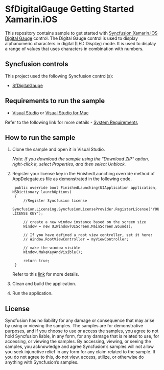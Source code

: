 # SfDigitalGauge Getting Started Xamarin.iOS

This repository contains sample to get started with [Syncfusion Xamarin.iOS Digital Gauge](https://help.syncfusion.com/xamarin-ios/sfdigitalgauge/getting-started) control. The Digital Gauge control is used to display alphanumeric characters in digital (LED Display) mode. It is used to display a range of values that uses characters in combination with numbers.

## Syncfusion controls

This project used the following Syncfusion control(s):
* [SfDigitalGauge](https://www.syncfusion.com/xamarin-ios-ui-controls/digital-gauge)

## Requirements to run the sample

* [Visual Studio](https://visualstudio.microsoft.com/downloads/) or [Visual Studio for Mac](https://visualstudio.microsoft.com/vs/mac/)

Refer to the following link for more details - [System Requirements](https://help.syncfusion.com/xamarin-ios/system-requirements)

## How to run the sample

1. Clone the sample and open it in Visual Studio.

   *Note: If you download the sample using the "Download ZIP" option, right-click it, select Properties, and then select Unblock.*
   
2. Register your license key in the FinishedLaunching override method of AppDelegate.cs file as demonstrated in the following code.

		public override bool FinishedLaunching(UIApplication application, NSDictionary launchOptions)
		{
			//Register Syncfusion license
			Syncfusion.Licensing.SyncfusionLicenseProvider.RegisterLicense("YOUR LICENSE KEY");

			// create a new window instance based on the screen size
			Window = new UIWindow(UIScreen.MainScreen.Bounds);

			// If you have defined a root view controller, set it here:
			// Window.RootViewController = myViewController;

			// make the window visible
			Window.MakeKeyAndVisible();

			return true;
		}
		
	Refer to this [link](https://help.syncfusion.com/xamarin-ios/licensing/overview) for more details.
	
3. Clean and build the application.

4. Run the application.

## License

Syncfusion has no liability for any damage or consequence that may arise by using or viewing the samples. The samples are for demonstrative purposes, and if you choose to use or access the samples, you agree to not hold Syncfusion liable, in any form, for any damage that is related to use, for accessing, or viewing the samples. By accessing, viewing, or seeing the samples, you acknowledge and agree Syncfusion’s samples will not allow you seek injunctive relief in any form for any claim related to the sample. If you do not agree to this, do not view, access, utilize, or otherwise do anything with Syncfusion’s samples.
